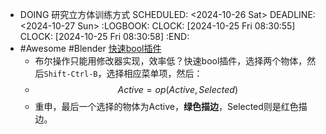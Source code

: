 - DOING 研究立方体训练方式
  SCHEDULED: <2024-10-26 Sat>
  DEADLINE: <2024-10-27 Sun>
  :LOGBOOK:
  CLOCK: [2024-10-25 Fri 08:30:55]
  CLOCK: [2024-10-25 Fri 08:30:58]
  :END:
- #Awesome #Blender [快速bool插件](https://github.com/nickberckley/bool_tool)
	- 布尔操作只能用修改器实现，效率低？快速bool插件，选择两个物体，然后`Shift-Ctrl-B`，选择相应菜单项，然后：
	- $$Active=op(Active, Selected)$$
	- 重申，最后一个选择的物体为Active，**绿色描边**，Selected则是红色描边。